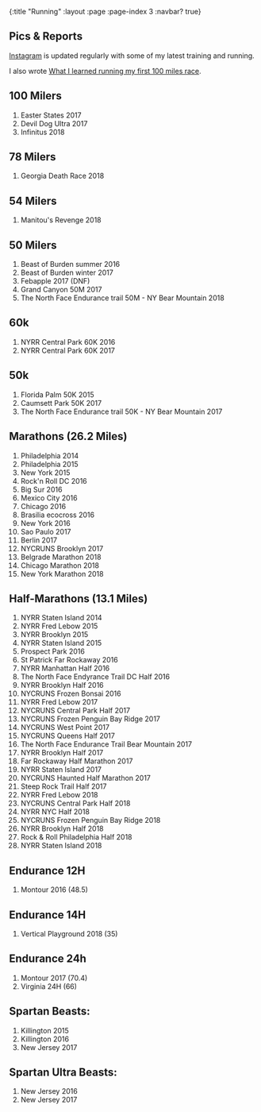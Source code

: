 {:title "Running"
 :layout :page
 :page-index 3
 :navbar? true}

## Pics & Reports

[Instagram](https://instagram.com/tiagoruns) is updated regularly with some of my latest training and running.

I also wrote [What I learned running my first 100 miles race](https://medium.com/@luchini/what-i-learned-running-my-first-100-miles-race-3a27dcb6c1ae).

## 100 Milers

1. Easter States 2017
2. Devil Dog Ultra 2017
3. Infinitus 2018

## 78 Milers

1. Georgia Death Race 2018

## 54 Milers

1. Manitou's Revenge 2018

## 50 Milers

1. Beast of Burden summer 2016
2. Beast of Burden winter 2017
3. Febapple 2017 (DNF)
4. Grand Canyon 50M 2017
5. The North Face Endurance trail 50M - NY Bear Mountain 2018

## 60k

1. NYRR Central Park 60K 2016
2. NYRR Central Park 60K 2017

## 50k

1. Florida Palm 50K 2015
2. Caumsett Park 50K 2017
3. The North Face Endurance trail 50K - NY Bear Mountain 2017

## Marathons (26.2 Miles)

1. Philadelphia 2014
2. Philadelphia 2015
3. New York 2015
4. Rock'n Roll DC 2016
5. Big Sur 2016
6. Mexico City 2016
7. Chicago 2016
8. Brasilia ecocross 2016
9. New York 2016
10. Sao Paulo 2017
11. Berlin 2017
12. NYCRUNS Brooklyn 2017
13. Belgrade Marathon 2018
14. Chicago Marathon 2018
15. New York Marathon 2018

## Half-Marathons (13.1 Miles)

1. NYRR Staten Island 2014
2. NYRR Fred Lebow 2015
3. NYRR Brooklyn 2015
4. NYRR Staten Island 2015
5. Prospect Park 2016
6. St Patrick Far Rockaway 2016
7. NYRR Manhattan Half 2016
8. The North Face Endyrance Trail DC Half 2016
9. NYRR Brooklyn Half 2016
10. NYCRUNS Frozen Bonsai 2016
11. NYRR Fred Lebow 2017
12. NYCRUNS Central Park Half 2017
13. NYCRUNS Frozen Penguin Bay Ridge 2017
14. NYCRUNS West Point 2017
15. NYCRUNS Queens Half 2017
16. The North Face Endurance Trail Bear Mountain 2017
17. NYRR Brooklyn Half 2017
18. Far Rockaway Half Marathon 2017
19. NYRR Staten Island 2017
20. NYCRUNS Haunted Half Marathon 2017
21. Steep Rock Trail Half 2017
22. NYRR Fred Lebow 2018
23. NYCRUNS Central Park Half 2018
24. NYRR NYC Half 2018
25. NYCRUNS Frozen Penguin Bay Ridge 2018
26. NYRR Brooklyn Half 2018
27. Rock & Roll Philadelphia Half 2018
28. NYRR Staten Island 2018

## Endurance 12H

1. Montour 2016 (48.5)

## Endurance 14H

1. Vertical Playground 2018 (35)

## Endurance 24h

1. Montour 2017 (70.4)
2. Virginia 24H (66)

## Spartan Beasts:

1. Killington 2015
2. Killington 2016
3. New Jersey 2017

## Spartan Ultra Beasts:

1. New Jersey 2016
2. New Jersey 2017
